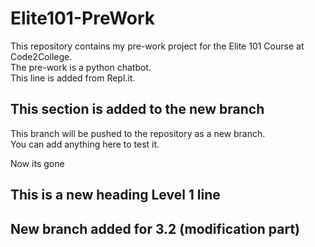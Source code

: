 # Elite101-PreWork
This repository contains my pre-work project for the Elite 101 Course at Code2College.<br/>
The pre-work is a python chatbot.<br/>
This line is added from Repl.it.<br/>

## This section is added to the new branch
This branch will be pushed to the repository as a new branch.<br/>
You can add anything here to test it.

Now its gone

## This is a new heading Level 1 line

## New branch added for 3.2 (modification part)
